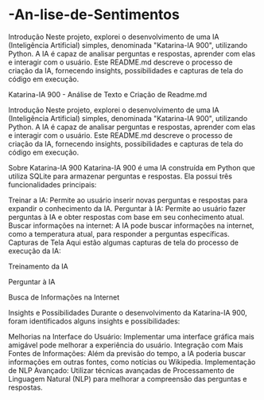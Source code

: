 # -An-lise-de-Sentimentos
Introdução
Neste projeto, explorei o desenvolvimento de uma IA (Inteligência Artificial) simples, denominada "Katarina-IA 900", utilizando Python. A IA é capaz de analisar perguntas e respostas, aprender com elas e interagir com o usuário. Este README.md descreve o processo de criação da IA, fornecendo insights, possibilidades e capturas de tela do código em execução.


Katarina-IA 900 - Análise de Texto e Criação de Readme.md

Introdução
Neste projeto, explorei o desenvolvimento de uma IA (Inteligência Artificial) simples, denominada "Katarina-IA 900", utilizando Python. A IA é capaz de analisar perguntas e respostas, aprender com elas e interagir com o usuário. Este README.md descreve o processo de criação da IA, fornecendo insights, possibilidades e capturas de tela do código em execução.

Sobre Katarina-IA 900
Katarina-IA 900 é uma IA construída em Python que utiliza SQLite para armazenar perguntas e respostas. Ela possui três funcionalidades principais:

Treinar a IA: Permite ao usuário inserir novas perguntas e respostas para expandir o conhecimento da IA.
Perguntar à IA: Permite ao usuário fazer perguntas à IA e obter respostas com base em seu conhecimento atual.
Buscar informações na internet: A IA pode buscar informações na internet, como a temperatura atual, para responder a perguntas específicas.
Capturas de Tela
Aqui estão algumas capturas de tela do processo de execução da IA:

Treinamento da IA

Perguntar à IA

Busca de Informações na Internet

Insights e Possibilidades
Durante o desenvolvimento da Katarina-IA 900, foram identificados alguns insights e possibilidades:

Melhorias na Interface do Usuário: Implementar uma interface gráfica mais amigável pode melhorar a experiência do usuário.
Integração com Mais Fontes de Informações: Além da previsão do tempo, a IA poderia buscar informações em outras fontes, como notícias ou Wikipedia.
Implementação de NLP Avançado: Utilizar técnicas avançadas de Processamento de Linguagem Natural (NLP) para melhorar a compreensão das perguntas e respostas.